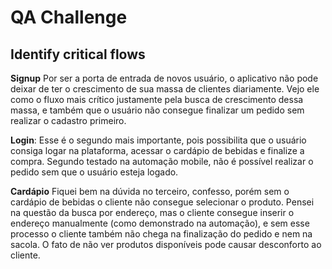 # QA Challenge

## Identify critical flows

**Signup**
Por ser a porta de entrada de novos usuário, o aplicativo não pode deixar de ter o crescimento de sua massa de clientes diariamente. Vejo ele como o fluxo mais crítico justamente pela busca de crescimento dessa massa, e também que o usuário não consegue finalizar um pedido sem realizar o cadastro primeiro. 

**Login**: 
Esse é o segundo mais importante, pois possibilita que o usuário consiga logar na plataforma, acessar o cardápio de bebidas e finalize a compra. Segundo testado na automação mobile, não é possível realizar o pedido sem que o usuário esteja logado.

**Cardápio** 
Fiquei bem na dúvida no terceiro, confesso, porém sem o cardápio de bebidas o cliente não consegue selecionar o produto. Pensei na questão da busca por endereço, mas o cliente consegue inserir o endereço manualmente (como demonstrado na automação), e sem esse processo o cliente também não chega na finalização do pedido e nem na sacola. O fato de não ver produtos disponíveis pode causar desconforto ao cliente. 